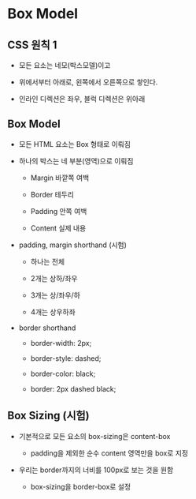 # Box Model

## CSS 원칙 1

- 모든 요소는 네모(박스모델)이고

- 위에서부터 아래로, 왼쪽에서 오른쪽으로 쌓인다.

- 인라인 디렉션은 좌우, 블럭 디렉션은 위아래

## Box Model

- 모든 HTML 요소는 Box 형태로 이뤄짐

- 하나의 박스는 네 부분(영역)으로 이뤄짐

    - Margin 바깥쪽 여백

    - Border 테두리

    - Padding 안쪽 여백

    - Content 실제 내용

- padding, margin shorthand (시험)

    - 하나는 전체

    - 2개는 상하/좌우
    
    - 3개는 상/좌우/하
    
    - 4개는 상우하좌

- border shorthand

    - border-width: 2px;

    - border-style: dashed;

    - border-color: black;

    - border: 2px dashed black;

## Box Sizing (시험)

- 기본적으로 모든 요소의 box-sizing은 content-box

    - padding을 제외한 순수 content 영역만을 box로 지정

- 우리는 border까지의 너비를 100px로 보는 것을 원함

    - box-sizing을 border-box로 설정